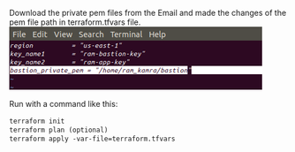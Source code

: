 Download the private pem files from the Email and made the changes of the pem file path in terraform.tfvars file.
![Pem File Path Update Location](https://github.com/ramRK1/setu/blob/main/pem_file_path.png)

Run with a command like this:

```
terraform init
terraform plan (optional)
terraform apply -var-file=terraform.tfvars
```

